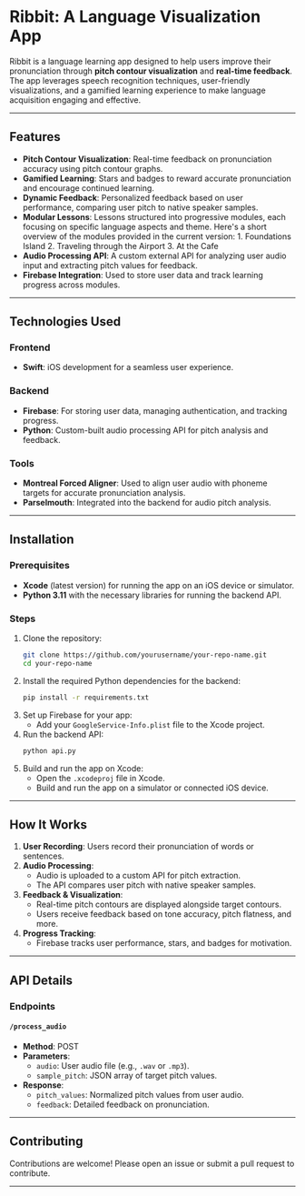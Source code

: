 # Ribbit: A Language Visualization App

Ribbit is a language learning app designed to help users improve their pronunciation through **pitch contour visualization** and **real-time feedback**. The app leverages  speech recognition techniques, user-friendly visualizations, and a gamified learning experience to make language acquisition engaging and effective.

---

## Features

- **Pitch Contour Visualization**: Real-time feedback on pronunciation accuracy using pitch contour graphs.
- **Gamified Learning**: Stars and badges to reward accurate pronunciation and encourage continued learning.
- **Dynamic Feedback**: Personalized feedback based on user performance, comparing user pitch to native speaker samples.
- **Modular Lessons**: Lessons structured into progressive modules, each focusing on specific language aspects and theme. Here's a short overview of the modules provided in the current version: 1. Foundations Island 2. Traveling through the Airport 3. At the Cafe
- **Audio Processing API**: A custom external API for analyzing user audio input and extracting pitch values for feedback.
- **Firebase Integration**: Used to store user data and track learning progress across modules.

---

## Technologies Used

### Frontend
- **Swift**: iOS development for a seamless user experience.

### Backend
- **Firebase**: For storing user data, managing authentication, and tracking progress.
- **Python**: Custom-built audio processing API for pitch analysis and feedback.

### Tools
- **Montreal Forced Aligner**: Used to align user audio with phoneme targets for accurate pronunciation analysis.
- **Parselmouth**: Integrated into the backend for audio pitch analysis.

---

## Installation

### Prerequisites
- **Xcode** (latest version) for running the app on an iOS device or simulator.
- **Python 3.11** with the necessary libraries for running the backend API.

### Steps
1. Clone the repository:
   ```bash
   git clone https://github.com/yourusername/your-repo-name.git
   cd your-repo-name
   ```
2. Install the required Python dependencies for the backend:
   ```bash
   pip install -r requirements.txt
   ```
3. Set up Firebase for your app:
   - Add your `GoogleService-Info.plist` file to the Xcode project.
4. Run the backend API:
   ```bash
   python api.py
   ```
5. Build and run the app on Xcode:
   - Open the `.xcodeproj` file in Xcode.
   - Build and run the app on a simulator or connected iOS device.

---

## How It Works

1. **User Recording**: Users record their pronunciation of words or sentences.
2. **Audio Processing**:
   - Audio is uploaded to a custom API for pitch extraction.
   - The API compares user pitch with native speaker samples.
3. **Feedback & Visualization**:
   - Real-time pitch contours are displayed alongside target contours.
   - Users receive feedback based on tone accuracy, pitch flatness, and more.
4. **Progress Tracking**:
   - Firebase tracks user performance, stars, and badges for motivation.

---

## API Details

### Endpoints
#### `/process_audio`
- **Method**: POST
- **Parameters**:
  - `audio`: User audio file (e.g., `.wav` or `.mp3`).
  - `sample_pitch`: JSON array of target pitch values.
- **Response**:
  - `pitch_values`: Normalized pitch values from user audio.
  - `feedback`: Detailed feedback on pronunciation.

---

## Contributing

Contributions are welcome! Please open an issue or submit a pull request to contribute.

---


